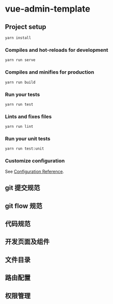 # vue-admin-template

## Project setup
```
yarn install
```

### Compiles and hot-reloads for development
```
yarn run serve
```

### Compiles and minifies for production
```
yarn run build
```

### Run your tests
```
yarn run test
```

### Lints and fixes files
```
yarn run lint
```

### Run your unit tests
```
yarn run test:unit
```

### Customize configuration
See [Configuration Reference](https://cli.vuejs.org/config/).


## git 提交规范

## git flow 规范

## 代码规范

## 开发页面及组件

## 文件目录

## 路由配置

## 权限管理